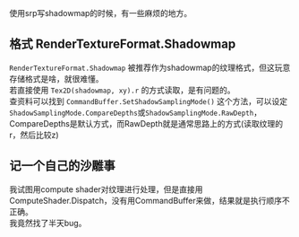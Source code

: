 使用srp写shadowmap的时候，有一些麻烦的地方。
## 格式 RenderTextureFormat.Shadowmap
`RenderTextureFormat.Shadowmap` 被推荐作为shadowmap的纹理格式，但这玩意存储格式是啥，就很难懂。  
若直接使用 `Tex2D(shadowmap, xy).r` 的方式读取，是有问题的。  
查资料可以找到 `CommandBuffer.SetShadowSamplingMode()` 这个方法，可以设定 `ShadowSamplingMode.CompareDepths`或`ShadowSamplingMode.RawDepth`，CompareDepths是默认方式，而RawDepth就是通常思路上的方式(读取纹理的r，然后比较z)

## 记一个自己的沙雕事
我试图用compute shader对纹理进行处理，但是直接用ComputeShader.Dispatch，没有用CommandBuffer来做，结果就是执行顺序不正确。  
我竟然找了半天bug。